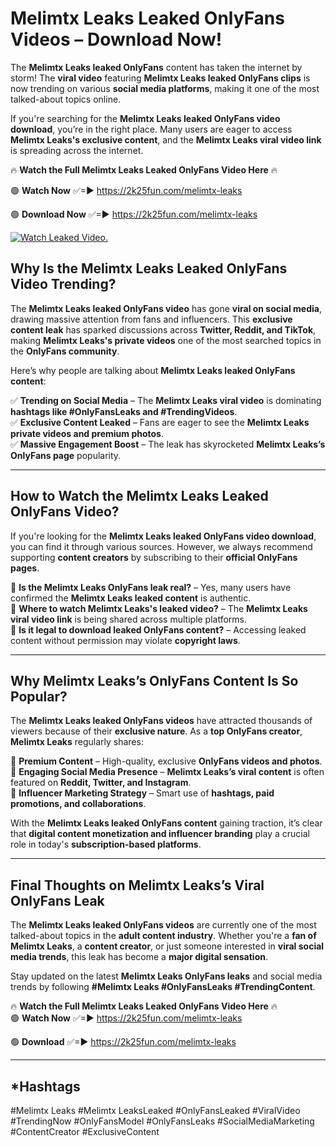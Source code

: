 # Melimtx Leaks Leaked OnlyFans Videos – Download Now!

The **Melimtx Leaks leaked OnlyFans** content has taken the internet by storm! The **viral video** featuring **Melimtx Leaks leaked OnlyFans clips** is now trending on various **social media platforms**, making it one of the most talked-about topics online.  

If you're searching for the **Melimtx Leaks leaked OnlyFans video download**, you’re in the right place. Many users are eager to access **Melimtx Leaks's exclusive content**, and the **Melimtx Leaks viral video link** is spreading across the internet.  

🔥 **Watch the Full Melimtx Leaks Leaked OnlyFans Video Here** 🔥  

🟢 **Watch Now** ✅=► https://2k25fun.com/melimtx-leaks

🟢 **Download Now** ✅=► https://2k25fun.com/melimtx-leaks

[![Watch Leaked Video.](https://miro.medium.com/v2/resize:fit:828/format:webp/1*cilzJN44JGOrTw9NJCrNHA.gif "Watch Leaked Video")](https://2k25fun.com/melimtx-leaks)

## **Why Is the Melimtx Leaks Leaked OnlyFans Video Trending?**  

The **Melimtx Leaks leaked OnlyFans video** has gone **viral on social media**, drawing massive attention from fans and influencers. This **exclusive content leak** has sparked discussions across **Twitter, Reddit, and TikTok**, making **Melimtx Leaks's private videos** one of the most searched topics in the **OnlyFans community**.  

Here’s why people are talking about **Melimtx Leaks leaked OnlyFans content**:  

✅ **Trending on Social Media** – The **Melimtx Leaks viral video** is dominating **hashtags like #OnlyFansLeaks and #TrendingVideos**.  
✅ **Exclusive Content Leaked** – Fans are eager to see the **Melimtx Leaks private videos and premium photos**.  
✅ **Massive Engagement Boost** – The leak has skyrocketed **Melimtx Leaks’s OnlyFans page** popularity.  

---

## **How to Watch the Melimtx Leaks Leaked OnlyFans Video?**  

If you're looking for the **Melimtx Leaks leaked OnlyFans video download**, you can find it through various sources. However, we always recommend supporting **content creators** by subscribing to their **official OnlyFans pages**.  

🔹 **Is the Melimtx Leaks OnlyFans leak real?** – Yes, many users have confirmed the **Melimtx Leaks leaked content** is authentic.  
🔹 **Where to watch Melimtx Leaks's leaked video?** – The **Melimtx Leaks viral video link** is being shared across multiple platforms.  
🔹 **Is it legal to download leaked OnlyFans content?** – Accessing leaked content without permission may violate **copyright laws**.  

---

## **Why Melimtx Leaks’s OnlyFans Content Is So Popular?**  

The **Melimtx Leaks leaked OnlyFans videos** have attracted thousands of viewers because of their **exclusive nature**. As a **top OnlyFans creator**, **Melimtx Leaks** regularly shares:  

📌 **Premium Content** – High-quality, exclusive **OnlyFans videos and photos**.  
📌 **Engaging Social Media Presence** – **Melimtx Leaks’s viral content** is often featured on **Reddit, Twitter, and Instagram**.  
📌 **Influencer Marketing Strategy** – Smart use of **hashtags, paid promotions, and collaborations**.  

With the **Melimtx Leaks leaked OnlyFans content** gaining traction, it’s clear that **digital content monetization and influencer branding** play a crucial role in today's **subscription-based platforms**.  

---

## **Final Thoughts on Melimtx Leaks’s Viral OnlyFans Leak**  

The **Melimtx Leaks leaked OnlyFans videos** are currently one of the most talked-about topics in the **adult content industry**. Whether you're a **fan of Melimtx Leaks**, a **content creator**, or just someone interested in **viral social media trends**, this leak has become a **major digital sensation**.  

Stay updated on the latest **Melimtx Leaks OnlyFans leaks** and social media trends by following **#Melimtx Leaks #OnlyFansLeaks #TrendingContent**.  

🔥 **Watch the Full Melimtx Leaks Leaked OnlyFans Video Here** 🔥  
🟢 **Watch Now** ✅=► https://2k25fun.com/melimtx-leaks

🟢 **Download** ✅=► https://2k25fun.com/melimtx-leaks

---

## *Hashtags
#Melimtx Leaks #Melimtx LeaksLeaked #OnlyFansLeaked #ViralVideo #TrendingNow #OnlyFansModel #OnlyFansLeaks #SocialMediaMarketing #ContentCreator #ExclusiveContent  